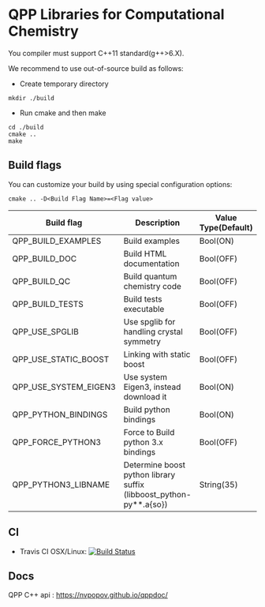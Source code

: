 QPP Libraries for Computational Chemistry
======
You compiler must support C++11 standard(g++>6.X).

We recommend to use out-of-source build as follows:
* Create temporary directory 
```
mkdir ./build
```

* Run cmake and then make
```
cd ./build
cmake .. 
make
```
Build flags
--

You can customize your build by using special configuration options:
```
cmake .. -D<Build Flag Name>=<Flag value>
```

|Build flag               |Description   				| Value Type(Default) |
|---			  |---           				|---		      |
|QPP_BUILD_EXAMPLES     |Build examples		             	|Bool(ON)	      |
|QPP_BUILD_DOC          |Build HTML documentation             	|Bool(OFF)	      |
|QPP_BUILD_QC     	  |Build quantum chemistry code   		|Bool(OFF)            |
|QPP_BUILD_TESTS     	  |Build tests executable	   		|Bool(OFF)            |
|QPP_USE_SPGLIB   	  |Use spglib for handling crystal symmetry     |Bool(OFF)            |
|QPP_USE_STATIC_BOOST   |Linking with static boost   			|Bool(OFF)            |
|QPP_USE_SYSTEM_EIGEN3  |Use system Eigen3, instead download it   	|Bool(ON)             |
|QPP_PYTHON_BINDINGS    |Build python bindings		   	|Bool(ON)             |
|QPP_FORCE_PYTHON3      |Force to Build python 3.x bindings		|Bool(OFF)            |
|QPP_PYTHON3_LIBNAME    |Determine boost python library suffix (libboost_python-py**.a{so})	|String(35)           |

CI
--
* Travis CI OSX/Linux: [![Build Status](https://travis-ci.org/nvpopov/qpp.svg?branch=master)](https://travis-ci.org/nvpopov/qpp)

Docs
--
QPP C++ api : https://nvpopov.github.io/qppdoc/

